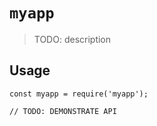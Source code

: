 # `myapp`

> TODO: description

## Usage

```
const myapp = require('myapp');

// TODO: DEMONSTRATE API
```

